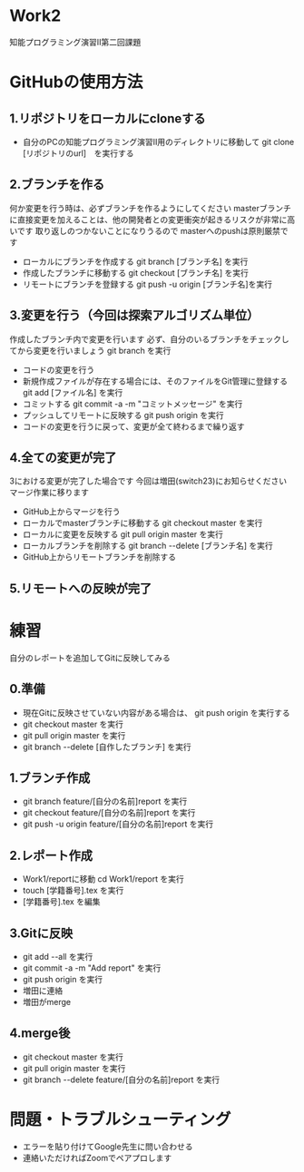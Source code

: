 # Work2
知能プログラミング演習Ⅱ第二回課題

# GitHubの使用方法
## 1.リポジトリをローカルにcloneする
   - 自分のPCの知能プログラミング演習Ⅱ用のディレクトリに移動して git clone [リポジトリのurl]　を実行する
## 2.ブランチを作る
何か変更を行う時は、必ずブランチを作るようにしてください
masterブランチに直接変更を加えることは、他の開発者との変更衝突が起きるリスクが非常に高いです
取り返しのつかないことになりうるので masterへのpushは原則厳禁です
   - ローカルにブランチを作成する git branch [ブランチ名] を実行
   - 作成したブランチに移動する git checkout [ブランチ名] を実行
   - リモートにブランチを登録する git push -u origin [ブランチ名]を実行
## 3.変更を行う（今回は探索アルゴリズム単位）
作成したブランチ内で変更を行います
必ず、自分のいるブランチをチェックしてから変更を行いましょう git branch を実行
   - コードの変更を行う
   - 新規作成ファイルが存在する場合には、そのファイルをGit管理に登録する git add [ファイル名] を実行
   - コミットする git commit -a -m "コミットメッセージ" を実行
   - プッシュしてリモートに反映する git push origin を実行
   - コードの変更を行うに戻って、変更が全て終わるまで繰り返す
## 4.全ての変更が完了
3における変更が完了した場合です
今回は増田(switch23)にお知らせください
マージ作業に移ります
   - GitHub上からマージを行う
   - ローカルでmasterブランチに移動する git checkout master を実行
   - ローカルに変更を反映する git pull origin master を実行
   - ローカルブランチを削除する git branch --delete [ブランチ名] を実行
   - GitHub上からリモートブランチを削除する
## 5.リモートへの反映が完了

# 練習
自分のレポートを追加してGitに反映してみる
## 0.準備
   - 現在Gitに反映させていない内容がある場合は、 git push origin を実行する
   - git checkout master を実行
   - git pull origin master を実行
   - git branch --delete [自作したブランチ] を実行
## 1.ブランチ作成
   - git branch feature/[自分の名前]report を実行
   - git checkout feature/[自分の名前]report を実行
   - git push -u origin feature/[自分の名前]report を実行
## 2.レポート作成
   - Work1/reportに移動 cd Work1/report を実行
   - touch [学籍番号].tex を実行
   - [学籍番号].tex を編集
## 3.Gitに反映
   - git add --all を実行
   - git commit -a -m "Add report" を実行
   - git push origin を実行
   - 増田に連絡
   - 増田がmerge
## 4.merge後
   - git checkout master を実行
   - git pull origin master を実行
   - git branch --delete feature/[自分の名前]report を実行
   
# 問題・トラブルシューティング
   - エラーを貼り付けてGoogle先生に問い合わせる
   - 連絡いただければZoomでペアプロします
